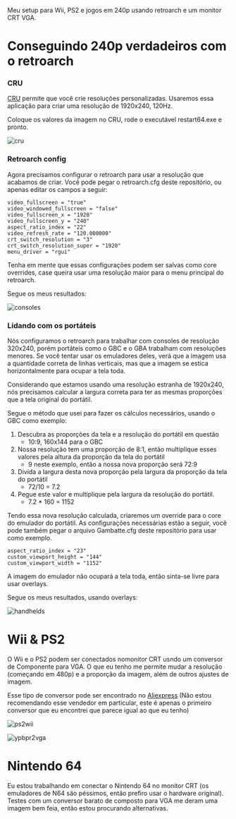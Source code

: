 Meu setup para Wii, PS2 e jogos em 240p usando retroarch e um monitor CRT VGA.

# Conseguindo 240p verdadeiros com o retroarch

### CRU

[CRU](https://custom-resolution-utility.en.lo4d.com/windows) permite que você crie resoluções personalizadas. Usaremos essa aplicação para criar uma resolução de 1920x240, 120Hz.

Coloque os valores da imagem no CRU, rode o executável restart64.exe e pronto.

![cru](images/cru.jpeg)

### Retroarch config

Agora precisamos configurar o retroarch para usar a resolução que acabamos de criar. Você pode pegar o retroarch.cfg deste repositório, ou apenas editar os campos a seguir:

```
video_fullscreen = "true"
video_windowed_fullscreen = "false"
video_fullscreen_x = "1920"
video_fullscreen_y = "240"
aspect_ratio_index = "22"
video_refresh_rate = "120.000000"
crt_switch_resolution = "3"
crt_switch_resolution_super = "1920"
menu_driver = "rgui"
```

Tenha em mente que essas configurações podem ser salvas como core overrides, case queira usar uma resolução maior para o menu principal do retroarch.

Segue os meus resultados:

![consoles](images/consoles.jpg)

### Lidando com os portáteis
Nós configuramos o retroarch para trabalhar com consoles de resolução 320x240, porém portáteis como o GBC e o GBA trabalham com resoluções menores. Se você tentar usar os emuladores deles, verá que a imagem usa a quantidade correta de linhas verticais, mas que a imagem se estica horizontalmente para ocupar a tela toda.

Considerando que estamos usando uma resolução estranha de 1920x240, nós precisamos calcular a largura correta para ter as mesmas proporções que a tela original do portátil.

Segue o método que usei para fazer os cálculos necessários, usando o GBC como exemplo:

1. Descubra as proporções da tela e a resolução do portátil em questão
    * 10:9, 160x144 para o GBC
2. Nossa resolução tem uma proporção de 8:1, então multiplique esses valores pela altura da proporção da tela do portátil
    * 9 neste exemplo, então a nossa nova proporção será 72:9
3. Divida a largura desta nova proporção pela largura da proporção da tela do portátil
    * 72/10 = 7.2
4. Pegue este valor e multiplique pela largura da resolução do portátil.
    * 7.2 * 160 = 1152

Tendo essa nova resolução calculada, criaremos um override para o core do emulador do portátil. As configurações necessárias estão a seguir, você pode também pegar o arquivo Gambatte.cfg deste repositório para usar como exemplo.

```
aspect_ratio_index = "23"
custom_viewport_height = "144"
custom_viewport_width = "1152"
```

A imagem do emulador não ocupará a tela toda, então sinta-se livre para usar overlays. 

Segue os meus resultados, usando overlays:

![handhelds](images/handhelds.jpg)


# Wii & PS2
O Wii e o PS2 podem ser conectados nomonitor CRT usndo um conversor de Componente para VGA. O que eu tenho me permite mudar a resolução (começando em 480p) e a proporção da imagem, além de outros ajustes de imagem.

Esse tipo de conversor pode ser encontrado no [Aliexpress](https://pt.aliexpress.com/item/1005002393774648.html?spm=a2g0o.detail.1000060.1.cc6a72a4Lg4Y9k&gps-id=pcDetailBottomMoreThisSeller&scm=1007.13339.291025.0&scm_id=1007.13339.291025.0&scm-url=1007.13339.291025.0&pvid=8be36fc2-dae1-4634-a140-6ffe1f39f0dd&_t=gps-id%3ApcDetailBottomMoreThisSeller%2Cscm-url%3A1007.13339.291025.0%2Cpvid%3A8be36fc2-dae1-4634-a140-6ffe1f39f0dd%2Ctpp_buckets%3A668%232846%238116%232002&pdp_ext_f=%7B%22sku_id%22%3A%2212000020523449551%22%2C%22sceneId%22%3A%223339%22%7D&pdp_npi=2%40dis%21BRL%21430.93%21258.55%21%21%21%21%21%402101f6b116747343014295494ed6a9%2112000020523449551%21rec&gatewayAdapt=glo2bra) (Não estou recomendando esse vendedor em particular, este é apenas o primeiro conversor que eu encontrei que parece igual ao que eu tenho)

![ps2wii](images/ps2wii.jpg)

![ypbpr2vga](images/ypbpr2vga.jpg)

# Nintendo 64

Eu estou trabalhando em conectar o Nintendo 64 no monitor CRT (os emuladores de N64 são péssimos, então prefiro usar o hardware original). Testes com um conversor barato de composto para VGA me deram uma imagem bem feia, então estou procurando alternativas.
